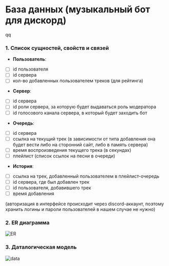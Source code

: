 # База данных (музыкальный бот для дискорд)
qq
### 1. Список сущностей, свойств и связей

- **Пользователь**:
- [ ] id пользователя
- [ ] id cервера
- [ ] кол-во добавленных пользователем треков (для рейтинга)
- **Сервер**:
- [ ] id сервера 
- [ ] id роли сервера, за которую будет выдаваться роль модератора
- [ ] id голосового канала сервера, в который будет заходить бот
- **Очередь**:
- [ ] id сервера
- [ ] ссылка на текущий трек (в зависимости от типа добавления она будет вести либо на сторонний сайт, либо в память сервера)
- [ ] время воспроизведения текущего трека (в секундах)
- [ ] плейлист (список ссылок на песни в очереди)
- **История**:
- [ ] ссылка на трек, добавленный пользователем в плейлист-очередь
- [ ] id сервера, где был добавлен трек
- [ ] id пользователя, добавившего трек
- [ ] время добавления

(авторизация в интерфейсе происходит через discord-аккаунт, поэтому хранить логины и пароли пользователей в нашем случае не нужно)

### 2. ER диаграмма
![ER](https://media.discordapp.net/attachments/755814596383735848/911166374599073832/2.png)
### 3. Даталогическая модель
![data](https://media.discordapp.net/attachments/755814596383735848/911166374804619304/fd5b385ff6c46261.png)
